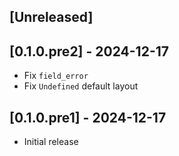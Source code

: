 ## [Unreleased]

## [0.1.0.pre2] - 2024-12-17

- Fix `field_error`
- Fix `Undefined` default layout

## [0.1.0.pre1] - 2024-12-17

- Initial release
